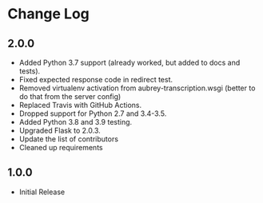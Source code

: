Change Log
==========

2.0.0
-----

* Added Python 3.7 support (already worked, but added to docs and tests).
* Fixed expected response code in redirect test.
* Removed virtualenv activation from aubrey-transcription.wsgi (better to do that from the server config)
* Replaced Travis with GitHub Actions.
* Dropped support for Python 2.7 and 3.4-3.5.
* Added Python 3.8 and 3.9 testing.
* Upgraded Flask to 2.0.3.
* Update the list of contributors
* Cleaned up requirements


1.0.0
-----

* Initial Release
